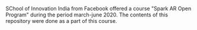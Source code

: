 SChool of Innovation India from Facebook offered a course "Spark AR Open Program" during the period march-june 2020. The contents of this repository were done as a part of this course.
